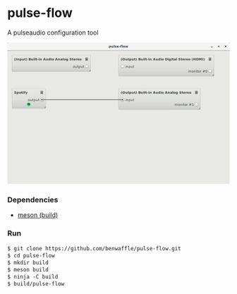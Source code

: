 # pulse-flow

A pulseaudio configuration tool

![](demo.png)

### Dependencies
- [meson (build)](http://mesonbuild.com)

### Run
```
$ git clone https://github.com/benwaffle/pulse-flow.git
$ cd pulse-flow
$ mkdir build
$ meson build
$ ninja -C build
$ build/pulse-flow
```
